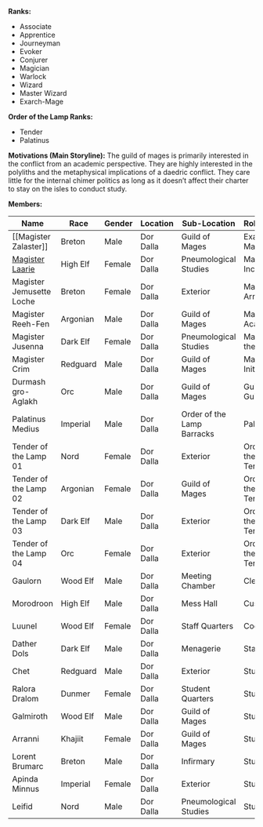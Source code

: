 **Ranks:**
* Associate
* Apprentice
* Journeyman
* Evoker
* Conjurer
* Magician
* Warlock
* Wizard
* Master Wizard
* Exarch-Mage

**Order of the Lamp Ranks:**
* Tender
* Palatinus

**Motivations (Main Storyline):**
The guild of mages is primarily interested in the conflict from an academic perspective. They are highly interested in the polyliths and the metaphysical implications of a daedric conflict. They care little for the internal chimer politics as long as it doesn’t affect their charter to stay on the isles to conduct study.

**Members:**

| Name | Race | Gender | Location | Sub-Location | Role/Class |
| ---- | ---- | ---- | ---- | ---- | ---- |
| [[Magister Zalaster]] | Breton | Male | Dor Dalla | Guild of Mages | Exarch-Mage |
| [Magister Laarie](#gid=157655070) | High Elf | Female | Dor Dalla | Pneumological Studies | Master of Incunabula |
| Magister Jemusette Loche | Breton | Female | Dor Dalla | Exterior | Master at Arms |
| Magister Reeh-Fen | Argonian | Male | Dor Dalla | Guild of Mages | Master of Academia |
| Magister Jusenna | Dark Elf | Female | Dor Dalla | Pneumological Studies | Master of the Scrye |
| Magister Crim | Redguard | Male | Dor Dalla | Guild of Mages | Master of Initiates |
| Durmash gro-Aglakh | Orc | Male | Dor Dalla | Guild of Mages | Guild Guide |
| Palatinus Medius | Imperial | Male | Dor Dalla | Order of the Lamp Barracks | Palatinus |
| Tender of the Lamp 01 | Nord | Female | Dor Dalla | Exterior | Order of the Lamp Tender |
| Tender of the Lamp 02 | Argonian | Female | Dor Dalla | Guild of Mages | Order of the Lamp Tender |
| Tender of the Lamp 03 | Dark Elf | Male | Dor Dalla | Exterior | Order of the Lamp Tender |
| Tender of the Lamp 04 | Orc | Female | Dor Dalla | Exterior | Order of the Lamp Tender |
| Gaulorn | Wood Elf | Male | Dor Dalla | Meeting Chamber | Clerk |
| Morodroon | High Elf | Male | Dor Dalla | Mess Hall | Custodian |
| Luunel | Wood Elf | Female | Dor Dalla | Staff Quarters | Cook |
| Dather Dols | Dark Elf | Male | Dor Dalla | Menagerie | Stable Boy |
| Chet | Redguard | Male | Dor Dalla | Exterior | Student |
| Ralora Dralom | Dunmer | Female | Dor Dalla | Student Quarters | Student |
| Galmiroth | Wood Elf | Male | Dor Dalla | Guild of Mages | Student |
| Arranni | Khajiit | Female | Dor Dalla | Guild of Mages | Student |
| Lorent Brumarc | Breton | Male | Dor Dalla | Infirmary | Student |
| Apinda Minnus | Imperial | Female | Dor Dalla | Exterior | Student |
| Leifid | Nord | Male | Dor Dalla | Pneumological Studies | Student |